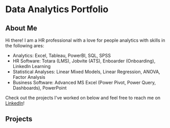 # Data Analytics Portfolio

## About Me
Hi there! I am a HR professional with a love for people analytics with skills in the following ares:
  - Analytics: Excel, Tableau, PowerBI, SQL, SPSS
  - HR Software: Totara (LMS), Jobvite (ATS), Enboarder (Onboarding), LinkedIn Learning
  - Statistical Analyses: Linear Mixed Models, Linear Regression, ANOVA, Factor Analysis
  - Business Software: Advanced MS Excel (Power Pivot, Power Query, Dashboards), PowerPoint

Check out the projects I've worked on below and feel free to reach me on [LinkedIn](https://www.linkedin.com/in/laura-shang-55ba96b0/)!

## Projects

